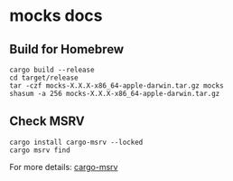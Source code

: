 # mocks docs

## Build for Homebrew

```shell
cargo build --release
cd target/release
tar -czf mocks-X.X.X-x86_64-apple-darwin.tar.gz mocks
shasum -a 256 mocks-X.X.X-x86_64-apple-darwin.tar.gz
```

## Check MSRV

```shell
cargo install cargo-msrv --locked
cargo msrv find
```

For more details: [cargo-msrv](https://github.com/foresterre/cargo-msrv)
